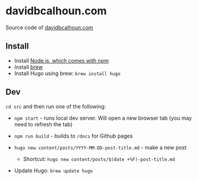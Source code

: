 # davidbcalhoun.com

Source code of [davidbcalhoun.com](https://www.davidbcalhoun.com/)

## Install

- Install [Node.js, which comes with npm](https://nodejs.org)
- Install [brew](https://brew.sh/)
- Install Hugo using brew: `brew install hugo`

## Dev

`cd src` and then run one of the following:

- `npm start` - runs local dev server.  Will open a new browser tab (you may need to refresh the tab)
- `npm run build` - builds to `/docs` for Github pages

- `hugo new content/posts/YYYY-MM-DD-post-title.md` - make a new post
  - Shortcut: `hugo new content/posts/$(date +%F)-post-title.md`

- Update Hugo: `brew update hugo`